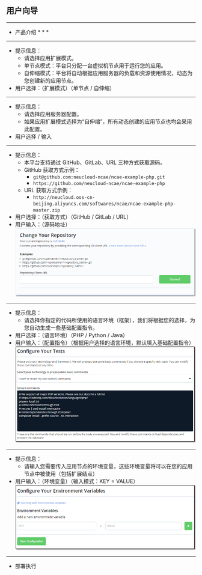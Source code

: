 ## 用户向导

---
- 产品介绍
  * 
  * 
  * 

---
- 提示信息：
  * 请选择应用扩展模式。
  * 单节点模式：平台只分配一台虚拟机节点用于运行您的应用。
  * 自伸缩模式：平台将自动根据应用服务器的负载和资源使用情况，动态为您创建新的应用节点。
- 用户选择：（扩展模式）（单节点 / 自伸缩）

---
- 提示信息：
  * 请选择应用服务器配置。
  * 如果应用扩展模式选择为“自伸缩”，所有动态创建的应用节点也均会采用此配置。
- 用户选择 / 输入

---
- 提示信息：
  * 本平台支持通过 GitHub、GitLab、URL 三种方式获取源码。
  * GitHub 获取方式示例：
    - `git@github.com:neucloud-ncae/ncae-example-php.git`
    - `https://github.com/neucloud-ncae/ncae-example-php`
  * URL 获取方式示例：
    - `http://neucloud.oss-cn-beijing.aliyuncs.com/softwares/ncae/ncae-example-php-master.zip`
- 用户选择：（获取方式）（GitHub / GitLab / URL）
- 用户输入：（源码地址）
![](https://raw.githubusercontent.com/neucloud-ncae/ncae-doc/master/images/repo.png)

---
- 提示信息：
  * 请选择你指定的代码所使用的语言环境（框架），我们将根据您的选择，为您自动生成一些基础配置指令。
- 用户选择：（语言环境）（PHP / Python / Java）
- 用户输入：（配置指令）（根据用户选择的语言环境，默认填入基础配置指令）
![](https://raw.githubusercontent.com/neucloud-ncae/ncae-doc/master/images/test.png)

---
- 提示信息：
  * 请输入您需要传入应用节点的环境变量，这些环境变量将可以在您的应用节点中被使用（包括扩展结点）
- 用户输入：（环境变量）（输入模式：KEY = VALUE）
![](https://raw.githubusercontent.com/neucloud-ncae/ncae-doc/master/images/env.png)

---
- 部署执行

